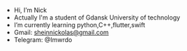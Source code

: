 - Hi, I’m Nick
- Actually I'm a student of Gdansk University of technology
- I’m currently learning python,C++,flutter,swift
- Gmail: sheinnickolas@gmail.com
- Telegram: @Imwrdo
                       

